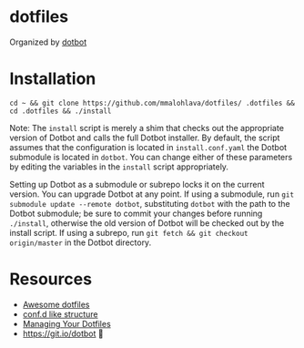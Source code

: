 # dotfiles

Organized by [dotbot](https://github.com/anishathalye/dotbot/)

# Installation

```
cd ~ && git clone https://github.com/mmalohlava/dotfiles/ .dotfiles && cd .dotfiles && ./install
```

Note: The `install` script is merely a shim that checks out the appropriate
version of Dotbot and calls the full Dotbot installer. By default, the script
assumes that the configuration is located in `install.conf.yaml` the Dotbot
submodule is located in `dotbot`. You can change either of these parameters by
editing the variables in the `install` script appropriately.

Setting up Dotbot as a submodule or subrepo locks it on the current version.
You can upgrade Dotbot at any point. If using a submodule, run `git submodule
update --remote dotbot`, substituting `dotbot` with the path to the Dotbot
submodule; be sure to commit your changes before running `./install`, otherwise
the old version of Dotbot will be checked out by the install script. If using a
subrepo, run `git fetch && git checkout origin/master` in the Dotbot directory.

# Resources

  - [Awesome dotfiles](https://github.com/webpro/awesome-dotfiles)
  - [conf.d like structure](https://chr4.org/blog/2014/09/10/conf-dot-d-like-directories-for-zsh-slash-bash-dotfiles/)
  - [Managing Your Dotfiles](https://www.anishathalye.com/2014/08/03/managing-your-dotfiles/)
  - https://git.io/dotbot 💾
